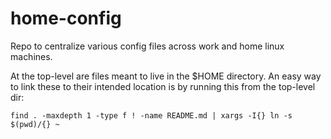 # home-config

Repo to centralize various config files across work and home linux machines.

At the top-level are files meant to live in the $HOME directory. An easy way to link these to their intended location is by running this from the top-level dir:

`find . -maxdepth 1 -type f ! -name README.md | xargs -I{} ln -s $(pwd)/{} ~`